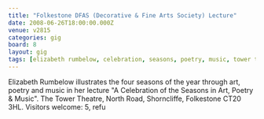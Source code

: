 ```yaml
---
title: "Folkestone DFAS (Decorative & Fine Arts Society) Lecture"
date: 2008-06-26T18:00:00.000Z
venue: v2815
categories: gig
board: 8
layout: gig
tags: [elizabeth rumbelow, celebration, seasons, poetry, music, tower theatre, north road, shorncliffe, folkestone, visitors]
---
```

Elizabeth Rumbelow illustrates the four seasons of the year through art, poetry and music in her lecture "A Celebration of the Seasons in Art, Poetry & Music".  The Tower Theatre, North Road, Shorncliffe, Folkestone CT20 3HL.   Visitors welcome: 5, refu